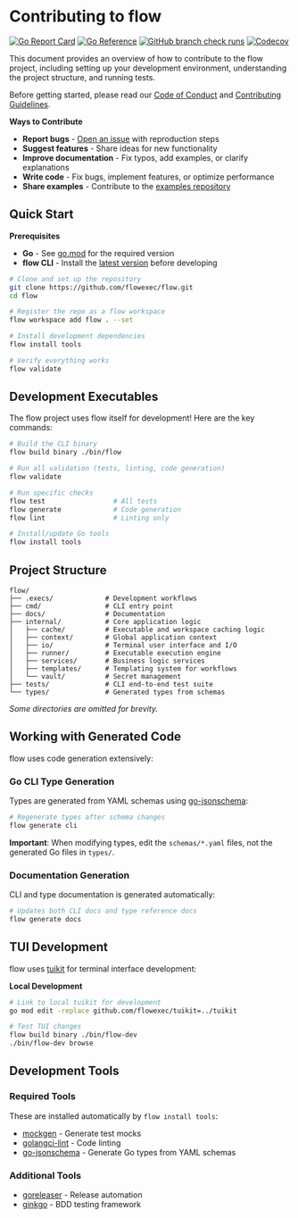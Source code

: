# Contributing to flow

[![Go Report Card](https://goreportcard.com/badge/github.com/flowexec/flow)](https://goreportcard.com/report/github.com/flowexec/flow)
[![Go Reference](https://pkg.go.dev/badge/github.com/flowexec/flow.svg)](https://pkg.go.dev/github.com/flowexec/flow)
[![GitHub branch check runs](https://img.shields.io/github/check-runs/flowexec/flow/main)](https://github.com/flowexec/flow/actions?query=branch%3Amain)
[![Codecov](https://img.shields.io/codecov/c/github/flowexec/flow)](https://app.codecov.io/gh/flowexec/flow)

This document provides an overview of how to contribute to the flow project, including setting up your development environment, understanding the project structure, and running tests.

Before getting started, please read our [Code of Conduct](https://github.com/flowexec/flow/blob/main/.github/CODE_OF_CONDUCT.md) and [Contributing Guidelines](https://github.com/flowexec/flow/blob/main/.github/CONTRIBUTING.md).

**Ways to Contribute**

- **Report bugs** - [Open an issue](https://github.com/flowexec/flow/issues/new) with reproduction steps
- **Suggest features** - Share ideas for new functionality
- **Improve documentation** - Fix typos, add examples, or clarify explanations
- **Write code** - Fix bugs, implement features, or optimize performance
- **Share examples** - Contribute to the [examples repository](https://github.com/flowexec/examples)

## Quick Start 

**Prerequisites**

- **Go** - See [go.mod](https://github.com/flowexec/flow/blob/main/go.mod) for the required version
- **flow CLI** - Install the [latest version](installation.md) before developing

```sh
# Clone and set up the repository
git clone https://github.com/flowexec/flow.git
cd flow

# Register the repo as a flow workspace
flow workspace add flow . --set

# Install development dependencies
flow install tools

# Verify everything works
flow validate
```

## Development Executables

The flow project uses flow itself for development! Here are the key commands:

```sh
# Build the CLI binary
flow build binary ./bin/flow

# Run all validation (tests, linting, code generation)
flow validate

# Run specific checks
flow test                 # All tests
flow generate             # Code generation
flow lint                 # Linting only

# Install/update Go tools
flow install tools
```

## Project Structure

```
flow/
├── .execs/             # Development workflows
├── cmd/                # CLI entry point
├── docs/               # Documentation
├── internal/           # Core application logic
│   ├── cache/          # Executable and workspace caching logic
│   ├── context/        # Global application context
│   ├── io/             # Terminal user interface and I/O
│   ├── runner/         # Executable execution engine
│   ├── services/       # Business logic services
│   ├── templates/      # Templating system for workflows
│   └── vault/          # Secret management
├── tests/              # CLI end-to-end test suite
└── types/              # Generated types from schemas
```

_Some directories are omitted for brevity._

## Working with Generated Code

flow uses code generation extensively:

### Go CLI Type Generation <!-- {docsify-ignore} -->

Types are generated from YAML schemas using [go-jsonschema](https://github.com/atombender/go-jsonschema):

```sh
# Regenerate types after schema changes
flow generate cli
```

**Important**: When modifying types, edit the `schemas/*.yaml` files, not the generated Go files in `types/`.

### Documentation Generation <!-- {docsify-ignore} -->

CLI and type documentation is generated automatically:

```sh
# Updates both CLI docs and type reference docs
flow generate docs
```

## TUI Development

flow uses [tuikit](tuikit.md) for terminal interface development:

**Local Development**

```sh
# Link to local tuikit for development
go mod edit -replace github.com/flowexec/tuikit=../tuikit

# Test TUI changes
flow build binary ./bin/flow-dev
./bin/flow-dev browse
```

## Development Tools

### Required Tools <!-- {docsify-ignore} -->

These are installed automatically by `flow install tools`:

- [mockgen](https://github.com/uber-go/mock) - Generate test mocks
- [golangci-lint](https://golangci-lint.run/) - Code linting
- [go-jsonschema](https://github.com/atombender/go-jsonschema) - Generate Go types from YAML schemas

### Additional Tools <!-- {docsify-ignore} -->

- [goreleaser](https://goreleaser.com/) - Release automation
- [ginkgo](https://onsi.github.io/ginkgo/) - BDD testing framework
